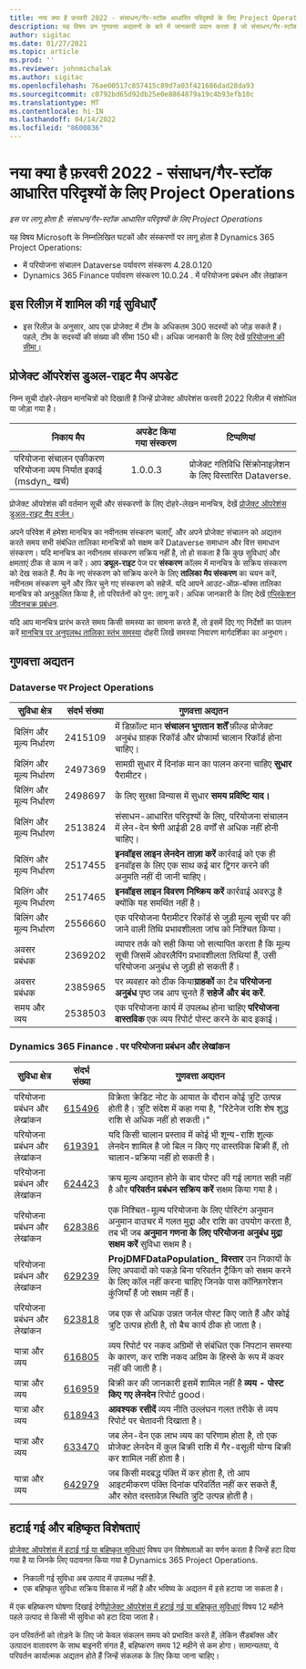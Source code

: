 ```yaml
---
title: नया क्या है फ़रवरी 2022 - संसाधन/गैर-स्टॉक आधारित परिदृश्यों के लिए Project Operations
description: यह विषय उन गुणवत्ता अद्यतनों के बारे में जानकारी प्रदान करता है जो संसाधन/गैर-स्टॉक आधारित परिदृश्यों के लिए परियोजना संचालन के फरवरी 2022 रिलीज में उपलब्ध हैं।
author: sigitac
ms.date: 01/27/2021
ms.topic: article
ms.prod: ''
ms.reviewer: johnmichalak
ms.author: sigitac
ms.openlocfilehash: 76ae00517c857415c89d7a03f421686dad28da93
ms.sourcegitcommit: c0792bd65d92db25e0e8864879a19c4b93efb10c
ms.translationtype: MT
ms.contentlocale: hi-IN
ms.lasthandoff: 04/14/2022
ms.locfileid: "8600836"
---
```

# <a name="whats-new-february-2022---project-operations-for-resourcenon-stocked-based-scenarios"></a>नया क्या है फ़रवरी 2022 - संसाधन/गैर-स्टॉक आधारित परिदृश्यों के लिए Project Operations

*इस पर लागू होता है: संसाधन/गैर-स्टॉक आधारित परिदृश्यों के लिए Project Operations*

यह विषय Microsoft के निम्नलिखित घटकों और संस्करणों पर लागू होता है Dynamics 365 Project Operations:

- में परियोजना संचालन Dataverse पर्यावरण संस्करण 4.28.0.120
- Dynamics 365 Finance पर्यावरण संस्करण 10.0.24 . में परियोजना प्रबंधन और लेखांकन

## <a name="features-included-in-this-release"></a>इस रिलीज़ में शामिल की गई सुविधाएँ

- इस रिलीज़ के अनुसार, आप एक प्रोजेक्ट में टीम के अधिकतम 300 सदस्यों को जोड़ सकते हैं। पहले, टीम के सदस्यों की संख्या की सीमा 150 थी। अधिक जानकारी के लिए देखें [परियोजना की सीमा।](../project-management/create-wbs.md#project-limitations)

## <a name="project-operations-dual-write-map-updates"></a>प्रोजेक्ट ऑपरेशंस डुअल-राइट मैप अपडेट

निम्न सूची दोहरे-लेखन मानचित्रों को दिखाती है जिन्हें प्रोजेक्ट ऑपरेशंस फरवरी 2022 रिलीज़ में संशोधित या जोड़ा गया है।

| निकाय मैप | अपडेट किया गया संस्करण | टिप्पणियां |
| --- | --- | --- |
| परियोजना संचालन एकीकरण परियोजना व्यय निर्यात इकाई (msdyn\_ खर्च) | 1.0.0.3 | प्रोजेक्ट गतिविधि सिंक्रोनाइज़ेशन के लिए विस्तारित Dataverse. |

प्रोजेक्ट ऑपरेशंस की वर्तमान सूची और संस्करणों के लिए दोहरे-लेखन मानचित्र, देखें [प्रोजेक्ट ऑपरेशंस डुअल-राइट मैप वर्जन।](../environment/resource-dual-write-maps.md)

अपने परिवेश में हमेशा मानचित्र का नवीनतम संस्करण चलाएँ, और अपने प्रोजेक्ट संचालन को अद्यतन करते समय सभी संबंधित तालिका मानचित्रों को सक्षम करें Dataverse समाधान और वित्त समाधान संस्करण। यदि मानचित्र का नवीनतम संस्करण सक्रिय नहीं है, तो हो सकता है कि कुछ सुविधाएं और क्षमताएं ठीक से काम न करें। आप **ड्यूल-राइट** पेज पर **संस्करण** कॉलम में मानचित्र के सक्रिय संस्करण को देख सकते हैं. मैप के नए संस्करण को सक्रिय करने के लिए **तालिका मैप संस्करण** का चयन करें, नवीनतम संस्करण चुनें और फिर चुने गए संस्करण को सहेजें. यदि आपने आउट-ऑफ़-बॉक्स तालिका मानचित्र को अनुकूलित किया है, तो परिवर्तनों को पुन: लागू करें। अधिक जानकारी के लिए देखें [एप्लिकेशन जीवनचक्र प्रबंधन](/dynamics365/fin-ops-core/dev-itpro/data-entities/dual-write/app-lifecycle-management).

यदि आप मानचित्र प्रारंभ करते समय किसी समस्या का सामना करते हैं, तो इसमें दिए गए निर्देशों का पालन करें [मानचित्र पर अनुपलब्ध तालिका स्तंभ समस्या](/dynamics365/fin-ops-core/dev-itpro/data-entities/dual-write/dual-write-troubleshooting-finops-upgrades#missing-table-columns-issue-on-maps) दोहरी लिखें समस्या निवारण मार्गदर्शिका का अनुभाग।

## <a name="quality-updates"></a>गुणवत्ता अद्यतन

### <a name="project-operations-on-dataverse"></a>Dataverse पर Project Operations

| सुविधा क्षेत्र | संदर्भ संख्या | गुणवत्ता अद्यतन |
| --- | --- | --- |
| बिलिंग और मूल्य निर्धारण | 2415109 | में डिफ़ॉल्ट मान **संचालन भुगतान शर्तें** फ़ील्ड प्रोजेक्ट अनुबंध ग्राहक रिकॉर्ड और प्रोफार्मा चालान रिकॉर्ड होना चाहिए। |
| बिलिंग और मूल्य निर्धारण | 2497369 | सामग्री सुधार में दिनांक मान का पालन करना चाहिए **सुधार** पैरामीटर। |
| बिलिंग और मूल्य निर्धारण | 2498697 | के लिए सुरक्षा विन्यास में सुधार **समय प्रविष्टि याद।** |
| बिलिंग और मूल्य निर्धारण | 2513824 | संसाधन-आधारित परिदृश्यों के लिए, परियोजना संचालन में लेन-देन श्रेणी आईडी 28 वर्णों से अधिक नहीं होनी चाहिए। |
| बिलिंग और मूल्य निर्धारण | 2517455 | **इनवॉइस लाइन लेनदेन ताज़ा करें** कार्रवाई को एक ही इनवॉइस के लिए एक साथ कई बार ट्रिगर करने की अनुमति नहीं दी जानी चाहिए। |
| बिलिंग और मूल्य निर्धारण | 2517465 | **इनवॉइस लाइन विवरण निष्क्रिय करें** कार्रवाई अवरुद्ध है क्योंकि यह समर्थित नहीं है। |
| बिलिंग और मूल्य निर्धारण | 2556660 | एक परियोजना पैरामीटर रिकॉर्ड से जुड़ी मूल्य सूची पर की जाने वाली तिथि प्रभावशीलता जांच को निश्चित किया। |
|  अवसर प्रबंधक | 2369202 | व्यापार तर्क को सही किया जो सत्यापित करता है कि मूल्य सूची जिसमें ओवरलैपिंग प्रभावशीलता तिथियां हैं, उसी परियोजना अनुबंध से जुड़ी हो सकती हैं। |
|  अवसर प्रबंधक | 2385965 | पर व्यवहार को ठीक किया**ग्राहकों** का टैब **परियोजना अनुबंध** पृष्ठ जब आप चुनते हैं **सहेजें और बंद करें**. |
| समय और व्यय | 2538503 | एक परियोजना कार्य में उपलब्ध होना चाहिए **परियोजना वास्तविक** एक व्यय रिपोर्ट पोस्ट करने के बाद इकाई। |

### <a name="project-management-and-accounting-on-dynamics-365-finance"></a>Dynamics 365 Finance . पर परियोजना प्रबंधन और लेखांकन

| सुविधा क्षेत्र | संदर्भ संख्या | गुणवत्ता अद्यतन |
| --- | --- | --- |
| परियोजना प्रबंधन और लेखांकन | [615496](https://fix.lcs.dynamics.com/Issue/Details/?bugId=615496) | विक्रेता क्रेडिट नोट के आयात के दौरान कोई त्रुटि उत्पन्न होती है। त्रुटि संदेश में कहा गया है, "रिटेनेज राशि शेष शुद्ध राशि से अधिक नहीं हो सकती।" |
| परियोजना प्रबंधन और लेखांकन | [619391](https://fix.lcs.dynamics.com/Issue/Details/?bugId=619391) | यदि किसी चालान प्रस्ताव में कोई भी शून्य-राशि शुल्क लेनदेन शामिल है जो बिल न किए गए वास्तविक बिक्री हैं, तो चालान-प्रक्रिया नहीं हो सकती है। |
| परियोजना प्रबंधन और लेखांकन | [624423](https://fix.lcs.dynamics.com/Issue/Details/?bugId=624423) | क्रय मूल्य अद्यतन होने के बाद पोस्ट की गई लागत सही नहीं है और **परिवर्तन प्रबंधन सक्रिय करें** सक्षम किया गया है।|
| परियोजना प्रबंधन और लेखांकन | [628386](https://fix.lcs.dynamics.com/Issue/Details/?bugId=628386) | एक निश्चित-मूल्य परियोजना के लिए पोस्टिंग अनुमान अनुमान वाउचर में गलत मुद्रा और राशि का उपयोग करता है, तब भी जब **अनुमान गणना के लिए परियोजना अनुबंध मुद्रा सक्षम करें** सुविधा सक्षम है। |
| परियोजना प्रबंधन और लेखांकन | [629239](https://fix.lcs.dynamics.com/Issue/Details/?bugId=629239) | **ProjDMFDataPopulation\_ विस्तार** उन निकायों के लिए अपवादों को पकड़े बिना परिवर्तन ट्रैकिंग को सक्षम करने के लिए कॉल नहीं करना चाहिए जिनके पास कॉन्फ़िगरेशन कुंजियाँ हैं जो सक्षम नहीं हैं। |
| परियोजना प्रबंधन और लेखांकन | [623818](https://fix.lcs.dynamics.com/Issue/Details/?bugId=623818) | जब एक से अधिक उन्नत जर्नल पोस्ट किए जाते हैं और कोई त्रुटि उत्पन्न होती है, तो बैच कार्य ठीक हो जाता है। |
| यात्रा और व्यय | [616805](https://fix.lcs.dynamics.com/Issue/Details/?bugId=616805) | व्यय रिपोर्ट पर नकद अग्रिमों से संबंधित एक निपटान समस्या के कारण, कर राशि नकद अग्रिम के हिस्से के रूप में कवर नहीं की जाती है। |
| यात्रा और व्यय | [616959](https://fix.lcs.dynamics.com/Issue/Details/?bugId=616959) | बिक्री कर की जानकारी इसमें शामिल नहीं है **व्यय - पोस्ट किए गए लेनदेन** रिपोर्ट good। |
| यात्रा और व्यय | [618943](https://fix.lcs.dynamics.com/Issue/Details/?bugId=618943) | **आवश्यक रसीदें** व्यय नीति उल्लंघन गलत तरीके से व्यय रिपोर्ट पर चेतावनी दिखाता है। |
| यात्रा और व्यय | [633470](https://fix.lcs.dynamics.com/Issue/Details/?bugId=633470) | जब लेन-देन एक लाभ व्यय का परिणाम होता है, तो एक प्रोजेक्ट लेनदेन में कुल बिक्री राशि में गैर-वसूली योग्य बिक्री कर शामिल नहीं होता है। |
| यात्रा और व्यय | [642979](https://fix.lcs.dynamics.com/Issue/Details/?bugId=642979) | जब किसी मदबद्ध पंक्ति में कर होता है, तो आप आइटमीकरण पंक्ति दिनांक परिवर्तित नहीं कर सकते हैं, और स्रोत दस्तावेज़ स्थिति त्रुटि उत्पन्न होती है। |

## <a name="removed-and-deprecated-features"></a>हटाई गई और बहिष्कृत विशेषताएं

[प्रोजेक्ट ऑपरेशंस में हटाई गई या बहिष्कृत सुविधाएं](removed-depreciated-features-project.md) विषय उन विशेषताओं का वर्णन करता है जिन्हें हटा दिया गया है या जिनके लिए पदावनत किया गया है Dynamics 365 Project Operations.

- निकाली गई सुविधा अब उत्पाद में उपलब्ध नहीं है.
- एक बहिष्कृत सुविधा सक्रिय विकास में नहीं है और भविष्य के अद्यतन में इसे हटाया जा सकता है।

में एक बहिष्करण घोषणा दिखाई देगी[प्रोजेक्ट ऑपरेशंस में हटाई गई या बहिष्कृत सुविधाएं](removed-depreciated-features-project.md) विषय 12 महीने पहले उत्पाद से किसी भी सुविधा को हटा दिया जाता है।

उन परिवर्तनों को तोड़ने के लिए जो केवल संकलन समय को प्रभावित करते हैं, लेकिन सैंडबॉक्स और उत्पादन वातावरण के साथ बाइनरी संगत हैं, बहिष्करण समय 12 महीने से कम होगा। सामान्यतया, ये परिवर्तन कार्यात्मक अद्यतन होते हैं जिन्हें संकलक के लिए किया जाना चाहिए।
